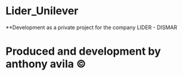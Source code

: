 # Lider_Unilever
 **Development as a private project for the company LIDER - DISMAR
 # Produced and development by anthony avila ©
